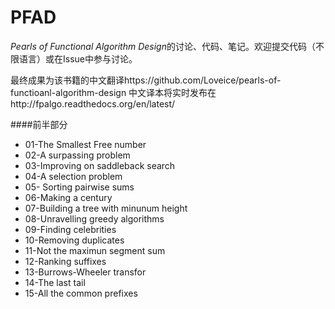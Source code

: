PFAD
====

*Pearls of Functional Algorithm Design*的讨论、代码、笔记。欢迎提交代码（不限语言）或在Issue中参与讨论。

最终成果为该书籍的中文翻译https://github.com/Loveice/pearls-of-functioanl-algorithm-design
中文译本将实时发布在http://fpalgo.readthedocs.org/en/latest/


####前半部分
+ 01-The Smallest Free number
+ 02-A surpassing problem
+ 03-Improving on saddleback search
+ 04-A selection problem
+ 05- Sorting pairwise sums
+ 06-Making a century
+ 07-Building a tree with minunum height
+ 08-Unravelling greedy algorithms
+ 09-Finding celebrities
+ 10-Removing duplicates
+ 11-Not the maximun segment sum
+ 12-Ranking suffixes
+ 13-Burrows-Wheeler transfor
+ 14-The last tail
+ 15-All the common prefixes
